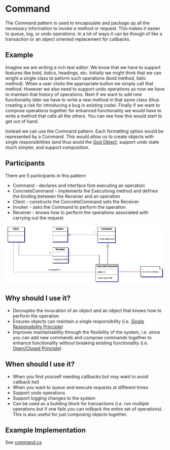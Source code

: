 # Command

The Command pattern is used to encapsulate and package up all the necessary information to invoke a method or request. This makes it easier to queue, log, or undo operations. In a lot of ways it can be though of like a transaction or an object oriented replacement for callbacks.

## Example

Imagine we are writing a rich text editor. We know that we have to support features like bold, italics, headings, etc. Initially we might think that we can wright a single class to peform such operations (bold method, italic method). When a user clicks the appropriate button we simply call that method. However we also need to support undo operations so now we have to maintain that history of operations. Next if we want to add new functionality later we have to write a new method in that same class (thus creating a risk for introducing a bug in existing code). Finally if we want to compose operations together for enhanced functionality we would have to write a method that calls all the others. You can see how this would start to get out of hand.

Instead we can use the Command pattern. Each formatting option would be represented by a Command. This would allow us to create objects with single responsibilities (and thus avoid the [God Object](../../anti-patterns/god-object/README.md), support undo state much simpler, and support composition.

## Participants 

There are 5 participants in this pattern:

+ Command - declares and interface fore executing an operation
+ ConcreteCommand - implements the Executiong method and defines the binding between the Receiver and an operation
+ Client - constructs the ConcreteCommand sets the Receiver
+ Invoker - asks the Command to perform the operation
+ Receiver - knows how to perform the operations associated with carrying out the request

![Participants](../../assets/command.gif)

## Why should I use it?

+ Decouples the invocation of an object and an object that knows how to perform the operation
+ Ensures objects can maintain a single responsibility (i.e. [Single Responsibility Principle](http://www.objectmentor.com/resources/articles/srp.pdf))
+ Improves maintainability through the flexibility of the system, i.e. since you can add new commands and compose commands together to enhance functionality without breaking existing functionality (i.e. [Open/Closed Principle](http://www.objectmentor.com/resources/articles/ocp.pdf))

## When should I use it?

+ When you find yourself needing callbacks but may want to avoid callback hell
+ When you want to queue and execute requests at different times
+ Support undo operations
+ Support logging changes to the system
+ Can be used as a building block for transactions (i.e. run multiple operations but if one fails you can rollback the entire set of operations). This is also useful for just composing objects together.

## Example Implementation

See [command.cs](command.cs)
